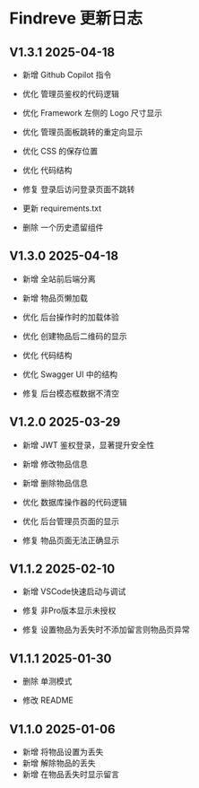 # Findreve 更新日志

## V1.3.1 2025-04-18
-   新增 Github Copilot 指令

-   优化 管理员鉴权的代码逻辑
-   优化 Framework 左侧的 Logo 尺寸显示
-   优化 管理员面板跳转的重定向显示
-   优化 CSS 的保存位置
-   优化 代码结构

-   修复 登录后访问登录页面不跳转

-   更新 requirements.txt

-   删除 一个历史遗留组件

## V1.3.0 2025-04-18
-   新增 全站前后端分离
-   新增 物品页懒加载

-   优化 后台操作时的加载体验
-   优化 创建物品后二维码的显示
-   优化 代码结构
-   优化 Swagger UI 中的结构

-   修复 后台模态框数据不清空

## V1.2.0 2025-03-29
-   新增 JWT 鉴权登录，显著提升安全性
-   新增 修改物品信息
-   新增 删除物品信息

-   优化 数据库操作器的代码逻辑
-   优化 后台管理员页面的显示

-   修复 物品页面无法正确显示

## V1.1.2 2025-02-10
-   新增 VSCode快速启动与调试

-   修复 非Pro版本显示未授权
-   修复 设置物品为丢失时不添加留言则物品页异常

## V1.1.1 2025-01-30
-   删除 单测模式

-   修改 README

## V1.1.0 2025-01-06
-   新增 将物品设置为丢失
-   新增 解除物品的丢失
-   新增 在物品丢失时显示留言
